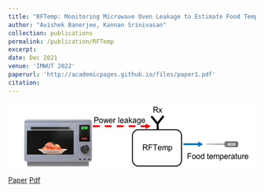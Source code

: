 ```yaml
---
title: "RFTemp: Monitoring Microwave Oven Leakage to Estimate Food Temperature"
author: "Avishek Banerjee, Kannan Srinivasan"
collection: publications
permalink: /publication/RFTemp
excerpt: 
date: Dec 2021
venue: 'IMWUT 2022'
paperurl: 'http://academicpages.github.io/files/paper1.pdf'
citation: 
---
```

<img src="RFTEMP.png" style="display: block; margin: auto;" />

[Paper](https://doi.org/10.1145/3494967) [Pdf]()

